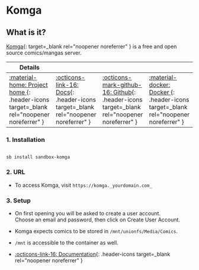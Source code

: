 # Komga

## What is it?

[Komga](https://komga.org/){: target=_blank rel="noopener noreferrer" } is a free and open source comics/mangas server.

| Details     |             |             |             |
|-------------|-------------|-------------|-------------|
| [:material-home: Project home ](https://komga.org/){: .header-icons target=_blank rel="noopener noreferrer" } | [:octicons-link-16: Docs](https://komga.org/installation/docker.html){: .header-icons target=_blank rel="noopener noreferrer" } | [:octicons-mark-github-16: Github](https://github.com/gotson/komga){: .header-icons target=_blank rel="noopener noreferrer" } | [:material-docker: Docker ](https://hub.docker.com/r/gotson/komga){: .header-icons target=_blank rel="noopener noreferrer" }|

### 1. Installation

``` shell

sb install sandbox-komga

```

### 2. URL

- To access Komga, visit `https://komga._yourdomain.com_`

### 3. Setup

- On first opening you will be asked to create a user account. <br />
  Choose an email and password, then click on Create User Account.

- Komga expects comics to be stored in `/mnt/unionfs/Media/Comics`.

- `/mnt` is accessible to the container as well.

- [:octicons-link-16: Documentation](https://komga.org/installation/docker.html){: .header-icons target=_blank rel="noopener noreferrer" }
